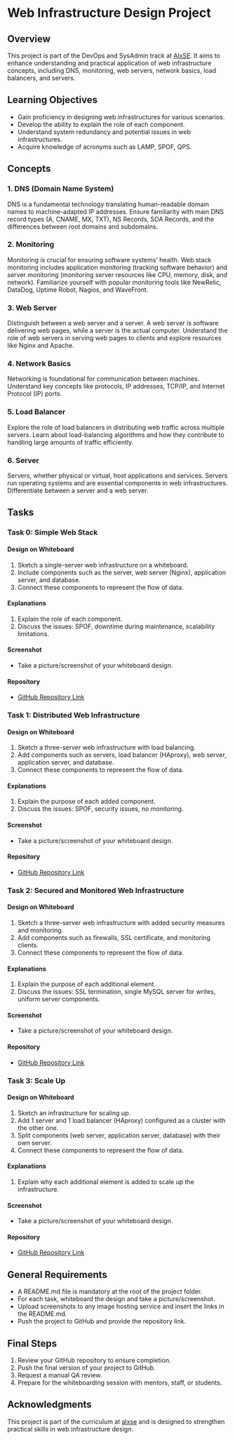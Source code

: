 # Web Infrastructure Design Project

## Overview

This project is part of the DevOps and SysAdmin track at [AlxSE](https://www.alxafrica.com/). It aims to enhance understanding and practical application of web infrastructure concepts, including DNS, monitoring, web servers, network basics, load balancers, and servers.

## Learning Objectives

- Gain proficiency in designing web infrastructures for various scenarios.
- Develop the ability to explain the role of each component.
- Understand system redundancy and potential issues in web infrastructures.
- Acquire knowledge of acronyms such as LAMP, SPOF, QPS.

## Concepts

### 1. DNS (Domain Name System)

DNS is a fundamental technology translating human-readable domain names to machine-adapted IP addresses. Ensure familiarity with main DNS record types (A, CNAME, MX, TXT), NS Records, SOA Records, and the differences between root domains and subdomains.

### 2. Monitoring

Monitoring is crucial for ensuring software systems' health. Web stack monitoring includes application monitoring (tracking software behavior) and server monitoring (monitoring server resources like CPU, memory, disk, and network). Familiarize yourself with popular monitoring tools like NewRelic, DataDog, Uptime Robot, Nagios, and WaveFront.

### 3. Web Server

Distinguish between a web server and a server. A web server is software delivering web pages, while a server is the actual computer. Understand the role of web servers in serving web pages to clients and explore resources like Nginx and Apache.

### 4. Network Basics

Networking is foundational for communication between machines. Understand key concepts like protocols, IP addresses, TCP/IP, and Internet Protocol (IP) ports.

### 5. Load Balancer

Explore the role of load balancers in distributing web traffic across multiple servers. Learn about load-balancing algorithms and how they contribute to handling large amounts of traffic efficiently.

### 6. Server

Servers, whether physical or virtual, host applications and services. Servers run operating systems and are essential components in web infrastructures. Differentiate between a server and a web server.

## Tasks

### Task 0: Simple Web Stack

#### Design on Whiteboard
1. Sketch a single-server web infrastructure on a whiteboard.
2. Include components such as the server, web server (Nginx), application server, and database.
3. Connect these components to represent the flow of data.

#### Explanations
1. Explain the role of each component.
2. Discuss the issues: SPOF, downtime during maintenance, scalability limitations.

#### Screenshot
- Take a picture/screenshot of your whiteboard design.

#### Repository
- [GitHub Repository Link](<insert_repository_url_here>)

### Task 1: Distributed Web Infrastructure

#### Design on Whiteboard
1. Sketch a three-server web infrastructure with load balancing.
2. Add components such as servers, load balancer (HAproxy), web server, application server, and database.
3. Connect these components to represent the flow of data.

#### Explanations
1. Explain the purpose of each added component.
2. Discuss the issues: SPOF, security issues, no monitoring.

#### Screenshot
- Take a picture/screenshot of your whiteboard design.

#### Repository
- [GitHub Repository Link](<insert_repository_url_here>)

### Task 2: Secured and Monitored Web Infrastructure

#### Design on Whiteboard
1. Sketch a three-server web infrastructure with added security measures and monitoring.
2. Add components such as firewalls, SSL certificate, and monitoring clients.
3. Connect these components to represent the flow of data.

#### Explanations
1. Explain the purpose of each additional element.
2. Discuss the issues: SSL termination, single MySQL server for writes, uniform server components.

#### Screenshot
- Take a picture/screenshot of your whiteboard design.

#### Repository
- [GitHub Repository Link](<insert_repository_url_here>)

### Task 3: Scale Up

#### Design on Whiteboard
1. Sketch an infrastructure for scaling up.
2. Add 1 server and 1 load balancer (HAproxy) configured as a cluster with the other one.
3. Split components (web server, application server, database) with their own server.
4. Connect these components to represent the flow of data.

#### Explanations
1. Explain why each additional element is added to scale up the infrastructure.

#### Screenshot
- Take a picture/screenshot of your whiteboard design.

#### Repository
- [GitHub Repository Link](<>)

## General Requirements

- A README.md file is mandatory at the root of the project folder.
- For each task, whiteboard the design and take a picture/screenshot.
- Upload screenshots to any image hosting service and insert the links in the README.md.
- Push the project to GitHub and provide the repository link.

## Final Steps

1. Review your GitHub repository to ensure completion.
2. Push the final version of your project to GitHub.
3. Request a manual QA review.
4. Prepare for the whiteboarding session with mentors, staff, or students.

## Acknowledgments

This project is part of the curriculum at [alxse](https://www.alxafrica.com/) and is designed to strengthen practical skills in web infrastructure design.
